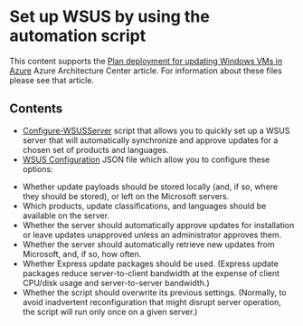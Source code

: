 # Set up WSUS by using the automation script

This content supports the [Plan deployment for updating Windows VMs in Azure](https://learn.microsoft.com/azure/architecture/example-scenario/wsus/) Azure Architecture Center article. For information about these files please see that article.

## Contents

* [Configure-WSUSServer](./Configure-WSUSServer.ps1) script that allows you to quickly set up a WSUS server that will automatically synchronize and approve updates for a chosen set of products and languages.
* [WSUS Configuration](./WSUS-Config.json) JSON file which allow you to configure these options:

- Whether update payloads should be stored locally (and, if so, where they should be stored), or left on the Microsoft servers.
- Which products, update classifications, and languages should be available on the server.
- Whether the server should automatically approve updates for installation or leave updates unapproved unless an administrator approves them.
- Whether the server should automatically retrieve new updates from Microsoft, and, if so, how often.
- Whether Express update packages should be used. (Express update packages reduce server-to-client bandwidth at the expense of client CPU/disk usage and server-to-server bandwidth.)
- Whether the script should overwrite its previous settings. (Normally, to avoid inadvertent reconfiguration that might disrupt server operation, the script will run only once on a given server.)